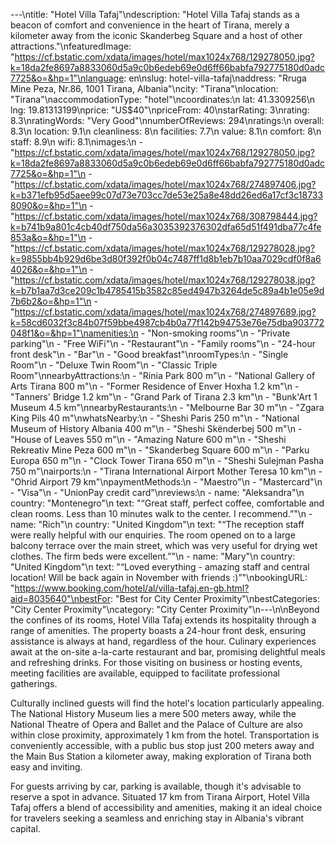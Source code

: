---\ntitle: "Hotel Villa Tafaj"\ndescription: "Hotel Villa Tafaj stands as a beacon of comfort and convenience in the heart of Tirana, merely a kilometer away from the iconic Skanderbeg Square and a host of other attractions."\nfeaturedImage: "https://cf.bstatic.com/xdata/images/hotel/max1024x768/129278050.jpg?k=18da2fe8697a8833060d5a9c0b6edeb69e0d6ff66babfa792775180d0adc7725&o=&hp=1"\nlanguage: en\nslug: hotel-villa-tafaj\naddress: "Rruga Mine Peza, Nr.86, 1001 Tirana, Albania"\ncity: "Tirana"\nlocation: "Tirana"\naccommodationType: "hotel"\ncoordinates:\n  lat: 41.3309256\n  lng: 19.81313199\nprice: "US$40"\npriceFrom: 40\nstarRating: 3\nrating: 8.3\nratingWords: "Very Good"\nnumberOfReviews: 294\nratings:\n  overall: 8.3\n  location: 9.1\n  cleanliness: 8\n  facilities: 7.7\n  value: 8.1\n  comfort: 8\n  staff: 8.9\n  wifi: 8.1\nimages:\n  - "https://cf.bstatic.com/xdata/images/hotel/max1024x768/129278050.jpg?k=18da2fe8697a8833060d5a9c0b6edeb69e0d6ff66babfa792775180d0adc7725&o=&hp=1"\n  - "https://cf.bstatic.com/xdata/images/hotel/max1024x768/274897406.jpg?k=b371efb95d5aee99c07d73e703cc7de53e25a8e48dd26ed6a17cf3c187338090&o=&hp=1"\n  - "https://cf.bstatic.com/xdata/images/hotel/max1024x768/308798444.jpg?k=b741b9a801c4cb40df750da56a3035392376302dfa65d51f491dba77c4fe853a&o=&hp=1"\n  - "https://cf.bstatic.com/xdata/images/hotel/max1024x768/129278028.jpg?k=9855bb4b929d6be3d80f392f0b04c7487ff1d8b1eb7b10aa7029cdf0f8a64026&o=&hp=1"\n  - "https://cf.bstatic.com/xdata/images/hotel/max1024x768/129278038.jpg?k=b7b1aa7d3ce209c1b4785415b3582c85ed4947b3264de5c89a4b1e05e9d7b6b2&o=&hp=1"\n  - "https://cf.bstatic.com/xdata/images/hotel/max1024x768/274897689.jpg?k=58cd6032f3c84b07f59bbe4987cb4b0a77f142b94753e76e75dba903772048f1&o=&hp=1"\namenities:\n  - "Non-smoking rooms"\n  - "Private parking"\n  - "Free WiFi"\n  - "Restaurant"\n  - "Family rooms"\n  - "24-hour front desk"\n  - "Bar"\n  - "Good breakfast"\nroomTypes:\n  - "Single Room"\n  - "Deluxe Twin Room"\n  - "Classic Triple Room"\nnearbyAttractions:\n  - "Rinia Park 800 m"\n  - "National Gallery of Arts Tirana 800 m"\n  - "Former Residence of Enver Hoxha 1.2 km"\n  - "Tanners' Bridge 1.2 km"\n  - "Grand Park of Tirana 2.3 km"\n  - "Bunk'Art 1 Museum 4.5 km"\nnearbyRestaurants:\n  - "Melbourne Bar 30 m"\n  - "Zgara King Pils 40 m"\nwhatsNearby:\n  - "Sheshi Paris 250 m"\n  - "National Museum of History Albania 400 m"\n  - "Sheshi Skënderbej 500 m"\n  - "House of Leaves 550 m"\n  - "Amazing Nature 600 m"\n  - "Sheshi Rekreativ Mine Peza 600 m"\n  - "Skanderbeg Square 600 m"\n  - "Parku Europa 650 m"\n  - "Clock Tower Tirana 650 m"\n  - "Sheshi Sulejman Pasha 750 m"\nairports:\n  - "Tirana International Airport Mother Teresa 10 km"\n  - "Ohrid Airport 79 km"\npaymentMethods:\n  - "Maestro"\n  - "Mastercard"\n  - "Visa"\n  - "UnionPay credit card"\nreviews:\n  - name: "Aleksandra"\n    country: "Montenegro"\n    text: "“Great staff, perfect coffee, comfortable and clean rooms. Less than 10 minutes walk to the center. I recommend.”"\n  - name: "Rich"\n    country: "United Kingdom"\n    text: "“The reception staff were really helpful with our enquiries.
The room opened on to a large balcony terrace over the main street, which was very useful for drying wet clothes.
The firm beds were excellent.”"\n  - name: "Mary"\n    country: "United Kingdom"\n    text: "“Loved everything - amazing staff and central location! Will be back again in November with friends :)”"\nbookingURL: "https://www.booking.com/hotel/al/villa-tafaj.en-gb.html?aid=8035640"\nbestFor: "Best for City Center Proximity"\nbestCategories: "City Center Proximity"\ncategory: "City Center Proximity"\n---\n\nBeyond the confines of its rooms, Hotel Villa Tafaj extends its hospitality through a range of amenities. The property boasts a 24-hour front desk, ensuring assistance is always at hand, regardless of the hour. Culinary experiences await at the on-site a-la-carte restaurant and bar, promising delightful meals and refreshing drinks. For those visiting on business or hosting events, meeting facilities are available, equipped to facilitate professional gatherings.

Culturally inclined guests will find the hotel's location particularly appealing. The National History Museum lies a mere 500 meters away, while the National Theatre of Opera and Ballet and the Palace of Culture are also within close proximity, approximately 1 km from the hotel. Transportation is conveniently accessible, with a public bus stop just 200 meters away and the Main Bus Station a kilometer away, making exploration of Tirana both easy and inviting.

For guests arriving by car, parking is available, though it's advisable to reserve a spot in advance. Situated 17 km from Tirana Airport, Hotel Villa Tafaj offers a blend of accessibility and amenities, making it an ideal choice for travelers seeking a seamless and enriching stay in Albania's vibrant capital.
